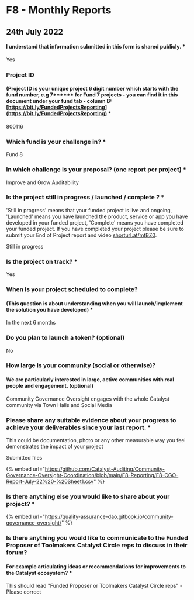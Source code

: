# F8 - Monthly Reports

## 24th July 2022

#### I understand that information submitted in this form is shared publicly. \*

Yes

### Project ID

#### &#x20;(Project ID is your unique project 6 digit number  which starts with the fund number, e.g 7\*\*\*\*\*\* for Fund 7 projects - you can find it in this document under your fund tab - column B:  [https://bit.ly/FundedProjectsReporting](https://bit.ly/FundedProjectsReporting) \*

800116

### Which fund is your challenge in? \*

Fund 8

### In which challenge is your proposal? (one report per project) \*

Improve and Grow Auditability

### Is the project still in progress / launched / complete ? \*

&#x20;'Still in progress' means that your funded project is live and ongoing, 'Launched' means you have launched the product, service or app you have developed in your funded project, 'Complete' means you have completed your funded project. If you have completed your project please be sure to submit your End of Project report and video [shorturl.at/mtBZ0](http://shorturl.at/mtBZ0).

Still in progress

### Is the project on track? \*

Yes

### When is your project scheduled to complete?&#x20;

#### (This question is about understanding when you will launch/implement the solution you have developed) \*

&#x20;In the next 6 months

### Do you plan to launch a token? (optional)

No

### How large is your community (social or otherwise)?&#x20;

#### We are particularly interested in large, active communities with real people and engagement. (optional)

Community Governance Oversight engages with the whole Catalyst community via Town Halls and Social Media

### Please share any suitable evidence about your progress to achieve your deliverables since your last report. \*

This could be documentation, photo or any other measurable way you feel demonstrates the impact of your project

Submitted files

{% embed url="https://github.com/Catalyst-Auditing/Community-Governance-Oversight-Coordination/blob/main/F8-Reporting/F8-CGO-Report-July-22%20-%20Sheet1.csv" %}

### Is there anything else you would like to share about your project? \*

{% embed url="https://quality-assurance-dao.gitbook.io/community-governance-oversight/" %}

### Is there anything you would like to communicate to the Funded Proposer of Toolmakers Catalyst Circle reps to discuss in their forum?&#x20;

#### For example articulating ideas or recommendations for improvements to the Catalyst ecosystem? \*

This should read "Funded Proposer or Toolmakers Catalyst Circle reps" - Please correct

